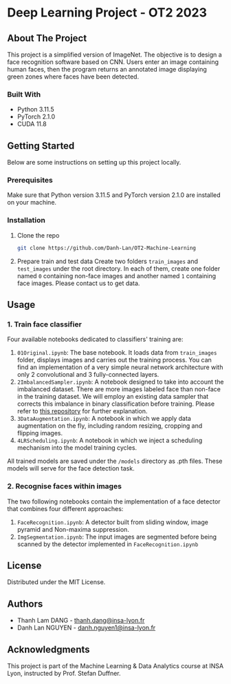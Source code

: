 # Deep Learning Project - OT2 2023
## About The Project
This project is a simplified version of ImageNet. The objective is to design a face recognition software based on CNN. Users enter an image containing human faces, then the program returns an annotated image displaying green zones where faces have been detected.

### Built With
- Python 3.11.5
- PyTorch 2.1.0
- CUDA 11.8

## Getting Started
Below are some instructions on setting up this project locally.
### Prerequisites
Make sure that Python version 3.11.5 and PyTorch version 2.1.0 are installed on your machine.
### Installation
1. Clone the repo
   ```sh
   git clone https://github.com/Danh-Lan/OT2-Machine-Learning
   ```
2. Prepare train and test data
   Create two folders ```train_images``` and ```test_images``` under the root directory. In each of them, create one folder named ```0``` containing non-face images and another named ```1``` containing face images.
   Please contact us to get data.

 ## Usage
 ### 1. Train face classifier
 Four available notebooks dedicated to classifiers' training are:
 1. ```01Original.ipynb```: The base notebook. It loads data from ```train_images``` folder, displays images and carries out the training process. You can find an implementation of a very simple neural network architecture with only 2 convolutional and 3 fully-connected layers. 
 2. ```2ImbalancedSampler.ipynb```: A notebook designed to take into account the imbalanced dataset. There are more images labeled face than non-face in the training dataset. We will employ an existing data sampler that corrects this imbalance in binary classification before training. Please refer to [this repository](https://github.com/ufoym/imbalanced-dataset-sampler) for further explanation.
 3. ```3DataAugmentation.ipynb```: A notebook in which we apply data augmentation on the fly, including random resizing, cropping and flipping images.
 4. ```4LRScheduling.ipynb```:  A notebook in which we inject a scheduling mechanism into the model training cycles.

All trained models are saved under the  ```/models``` directory as .pth files. These models will serve for the face detection task.

### 2. Recognise faces within images
The two following notebooks contain the implementation of a face detector that combines four different approaches:
1. ```FaceRecognition.ipynb```: A detector built from sliding window, image pyramid and Non-maxima suppression.
2. ```ImgSegmentation.ipynb```: The input images are segmented before being scanned by the detector implemented in ```FaceRecognition.ipynb```


<!-- LICENSE -->
## License

Distributed under the MIT License.

<!-- CONTACT -->
## Authors
- Thanh Lam DANG - thanh.dang@insa-lyon.fr
- Danh Lan NGUYEN - danh.nguyen1@insa-lyon.fr

<!-- ACKNOWLEDGMENTS -->
## Acknowledgments
This project is part of the Machine Learning & Data Analytics course at INSA Lyon, instructed by Prof. Stefan Duffner.

 
